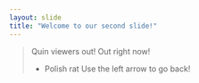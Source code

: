 ```yaml
---
layout: slide
title: "Welcome to our second slide!"
---
```

> Quin viewers out! Out right now!
> - Polish rat
Use the left arrow to go back!
